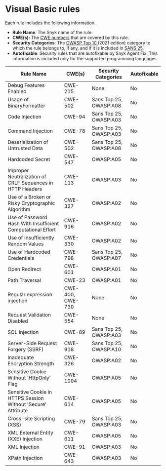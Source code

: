 # Visual Basic rules

Each rule includes the following information.

* **Rule Name**: The Snyk name of the rule.
* **CWE(s):** The [CWE numbers](https://cwe.mitre.org/) that are covered by this rule.
* **Security Categories**: The [OWASP Top 10 ](https://owasp.org/Top10/)(2021 edition) category to which the rule belongs to, if any, and if it is included in [SANS 25](https://www.sans.org/top25-software-errors/).
* **Autofixable**: Security rules that are autofixable by Snyk Agent Fix. This information is included only for the supported programming languages.

| Rule Name                                                    | CWE(s)           | Security Categories    | Autofixable |
| ------------------------------------------------------------ | ---------------- | ---------------------- | ----------- |
| Debug Features Enabled                                       | CWE-215          | None                   | No          |
| Usage of BinaryFormatter                                     | CWE-502          | Sans Top 25, OWASP:A08 | No          |
| Code Injection                                               | CWE-94           | Sans Top 25, OWASP:A03 | No          |
| Command Injection                                            | CWE-78           | Sans Top 25, OWASP:A03 | No          |
| Deserialization of Untrusted Data                            | CWE-502          | Sans Top 25, OWASP:A08 | No          |
| Hardcoded Secret                                             | CWE-547          | OWASP:A05              | No          |
| Improper Neutralization of CRLF Sequences in HTTP Headers    | CWE-113          | OWASP:A03              | No          |
| Use of a Broken or Risky Cryptographic Algorithm             | CWE-327          | OWASP:A02              | No          |
| Use of Password Hash With Insufficient Computational Effort  | CWE-916          | OWASP:A02              | No          |
| Use of Insufficiently Random Values                          | CWE-330          | OWASP:A02              | No          |
| Use of Hardcoded Credentials                                 | CWE-798          | Sans Top 25, OWASP:A07 | No          |
| Open Redirect                                                | CWE-601          | OWASP:A01              | No          |
| Path Traversal                                               | CWE-23           | OWASP:A01              | No          |
| Regular expression injection                                 | CWE-400, CWE-730 | None                   | No          |
| Request Validation Disabled                                  | CWE-554          | None                   | No          |
| SQL Injection                                                | CWE-89           | Sans Top 25, OWASP:A03 | No          |
| Server-Side Request Forgery (SSRF)                           | CWE-918          | Sans Top 25, OWASP:A10 | No          |
| Inadequate Encryption Strength                               | CWE-326          | OWASP:A02              | No          |
| Sensitive Cookie Without 'HttpOnly' Flag                     | CWE-1004         | OWASP:A05              | No          |
| Sensitive Cookie in HTTPS Session Without 'Secure' Attribute | CWE-614          | OWASP:A05              | No          |
| Cross-site Scripting (XSS)                                   | CWE-79           | Sans Top 25, OWASP:A03 | No          |
| XML External Entity (XXE) Injection                          | CWE-611          | OWASP:A05              | No          |
| XML Injection                                                | CWE-91           | OWASP:A03              | No          |
| XPath Injection                                              | CWE-643          | OWASP:A03              | No          |
